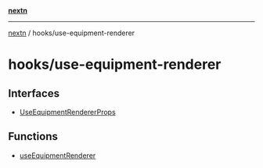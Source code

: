 [**nextn**](../../README.md)

***

[nextn](../../modules.md) / hooks/use-equipment-renderer

# hooks/use-equipment-renderer

## Interfaces

- [UseEquipmentRendererProps](interfaces/UseEquipmentRendererProps.md)

## Functions

- [useEquipmentRenderer](functions/useEquipmentRenderer.md)
